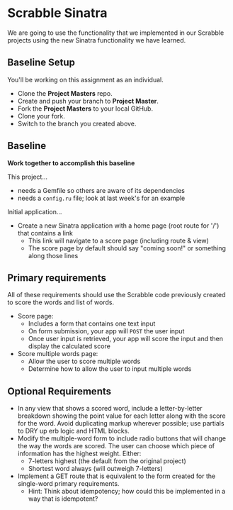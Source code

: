 # Scrabble Sinatra

We are going to use the functionality that we implemented in our Scrabble projects using the new Sinatra functionality we have learned.

## Baseline Setup

You'll be working on this assignment as an individual.  
- Clone the **Project Masters** repo.  
- Create and push your branch to **Project Master**.  
- Fork the **Project Masters** to your local GitHub.  
- Clone your fork.  
- Switch to the branch you created above.  

## Baseline
**Work together to accomplish this baseline**

This project...
- needs a Gemfile so others are aware of its dependencies
- needs a `config.ru` file; look at last week's for an example

Initial application...
- Create a new Sinatra application with a home page (root route for '/') that contains a link
  - This link will navigate to a score page (including route & view)
  - The score page by default should say "coming soon!" or something along those lines

## Primary requirements
All of these requirements should use the Scrabble code previously created to score the words and list of words.

- Score page:
  - Includes a form that contains one text input
  - On form submission, your app will `POST` the user input
  - Once user input is retrieved, your app will score the input and then display the calculated score
- Score multiple words page:
  - Allow the user to score multiple words
  - Determine how to allow the user to input multiple words

## Optional Requirements
- In any view that shows a scored word, include a letter-by-letter breakdown showing the point value for each letter along with the score for the word. Avoid duplicating markup wherever possible; use partials to DRY up erb logic and HTML blocks.
- Modify the multiple-word form to include radio buttons that will change the way the words are scored. The user can choose which piece of information has the highest weight. Either:
  - 7-letters highest (the default from the original project)
  - Shortest word always (will outweigh 7-letters)
- Implement a GET route that is equivalent to the form created for the single-word primary requirements.
  - Hint: Think about idempotency; how could this be implemented in a way that is idempotent?
